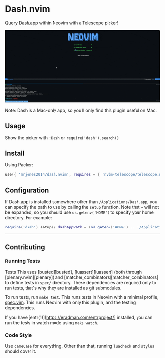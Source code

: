 # Dash.nvim

Query [Dash.app](https://kapeli.com/dash) within Neovim with a Telescope picker!

![demo](./images/demo.gif)

Note: Dash is a Mac-only app, so you'll only find this plugin useful on Mac.

## Usage

Show the picker with `:Dash` or `require('dash').search()`

## Install

Using Packer:

```lua
use({ 'mrjones2014/dash.nvim', requires = { 'nvim-telescope/telescope.nvim' } })
```

## Configuration

If Dash.app is installed somewhere other than `/Applications/Dash.app`, you can specify the path to use
by calling the `setup` function. Note that `~` will not be expanded, so you should use `os.getenv('HOME')`
to specify your home directory. For example:

```lua
require('dash').setup({ dashAppPath = (os.getenv('HOME') .. '/Applications/Dash.app') })
```

---

## Contributing

### Running Tests

Tests This uses [busted][busted], [luassert][luassert] (both through
[plenary.nvim][plenary]) and [matcher_combinators][matcher_combinators] to
define tests in `spec/` directory. These dependencies are required only to run
tests, that´s why they are installed as git submodules.

To run tests, run `make test`. This runs tests in Neovim with a minimal profile,
[spec.vim](./spec/spec.vim). This runs Neovim with only this plugin, and the testing dependencies.

If you have [entr(1)][https://eradman.com/entrproject/] installed, you can run the tests in watch mode
using `make watch`.

### Code Style

Use `cameCase` for everything. Other than that, running `luacheck` and `stylua` should cover it.
